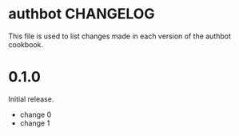 # authbot CHANGELOG

This file is used to list changes made in each version of the authbot cookbook.

# 0.1.0

Initial release.

- change 0
- change 1

